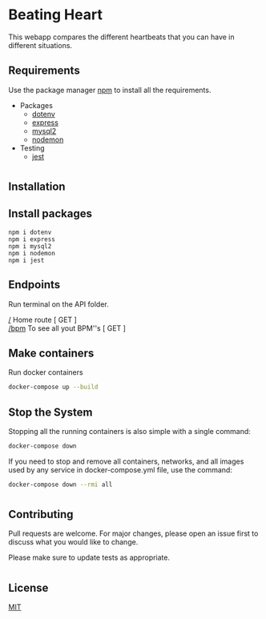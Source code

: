 # Beating Heart
This webapp compares the different heartbeats that you can have in different situations. 


## Requirements 

Use the package manager [npm](https://www.npmjs.com/) to install all the requirements.
-   Packages
    - [dotenv](https://classic.yarnpkg.com/en/package/dotenv)
    - [express](https://classic.yarnpkg.com/en/package/exrpress)
    - [mysql2](https://classic.yarnpkg.com/en/package/mysql2)
    - [nodemon](https://classic.yarnpkg.com/en/package/nodemon)
-   Testing
    -   [jest](https://classic.yarnpkg.com/en/package/jest)

#
## Installation
## Install packages

```
npm i dotenv
npm i express
npm i mysql2
npm i nodemon
npm i jest
```

## Endpoints
Run terminal on the API folder.

[/](http://localhost:3000/) Home route [ GET ]</br>
[/bpm](http://localhost:3000/bpm/) To see all yout BPM''s [ GET ]</br>

## Make containers
Run docker containers

```bash
docker-compose up --build
```

## Stop the System
Stopping all the running containers is also simple with a single command:

```bash
docker-compose down
````
If you need to stop and remove all containers, networks, and all images used by any service in docker-compose.yml file, use the command:

```bash
docker-compose down --rmi all
````
#
## Contributing

Pull requests are welcome. For major changes, please open an issue first
to discuss what you would like to change.

Please make sure to update tests as appropriate.
#
## License
[MIT](https://choosealicense.com/licenses/mit/)